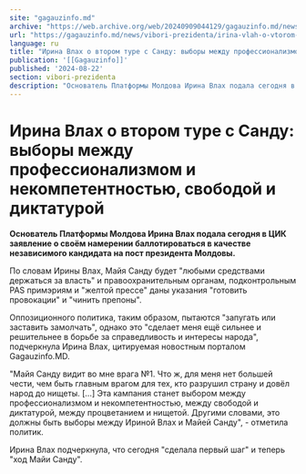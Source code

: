 ```yaml
---
site: "gagauzinfo.md"
archive: "https://web.archive.org/web/20240909044129/gagauzinfo.md/news/vibori-prezidenta/irina-vlah-o-vtorom-ture-s-sandu-vibori-mezhdu-professionalizmom-i-nekompetentnostyu-svobodoi-i-diktaturoi"
url: "https://gagauzinfo.md/news/vibori-prezidenta/irina-vlah-o-vtorom-ture-s-sandu-vibori-mezhdu-professionalizmom-i-nekompetentnostyu-svobodoi-i-diktaturoi"
language: ru
title: "Ирина Влах о втором туре с Санду: выборы между профессионализмом и некомпетентностью, свободой и диктатурой"
publication: '[[Gagauzinfo]]'
published: '2024-08-22'
section: vibori-prezidenta
description: "Основатель Платформы Молдова Ирина Влах подала сегодня в ЦИК заявление о своём намерении баллотироваться в качестве независимого кандидата на пост президента Молдовы."
---
```


# Ирина Влах о втором туре с Санду: выборы между профессионализмом и некомпетентностью, свободой и диктатурой

**Основатель Платформы Молдова Ирина Влах подала сегодня в ЦИК заявление о своём намерении баллотироваться в качестве независимого кандидата на пост президента Молдовы.**

По словам Ирины Влах, Майя Санду будет "любыми средствами держаться за власть" и правоохранительным органам, подконтрольным PAS примэриям и "желтой прессе" даны указания "готовить провокации" и "чинить препоны".

Оппозиционного политика, таким образом, пытаются "запугать или заставить замолчать", однако это "сделает меня ещё сильнее и решительнее в борьбе за справедливость и интересы народа", подчеркнула Ирина Влах, цитируемая новостным порталом Gagauzinfo.MD.

"Майя Санду видит во мне врага №1. Что ж, для меня нет большей чести, чем быть главным врагом для тех, кто разрушил страну и довёл народ до нищеты. […] Эта кампания станет выбором между профессионализмом и некомпетентностью, между свободой и диктатурой, между процветанием и нищетой. Другими словами, это должны быть выборы между Ириной Влах и Майей Санду", - отметила политик.

Ирина Влах подчеркнула, что сегодня "сделала первый шаг" и теперь "ход Майи Санду".